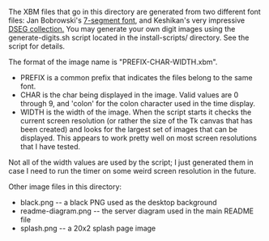 The XBM files that go in this directory are generated from two different font files: Jan Bobrowski's [7-segment font,](http://torinak.com/font/7-segment) and Keshikan's very impressive [DSEG collection.](https://www.keshikan.net/fonts-e.html) You may generate your own digit images using the generate-digits.sh script located in the install-scripts/ directory. See the script for details.

The format of the image name is "PREFIX-CHAR-WIDTH.xbm".

* PREFIX is a common prefix that indicates the files belong to the same font.
* CHAR is the char being displayed in the image. Valid values are 0 through 9, and 'colon' for the colon character used in the time display.
* WIDTH is the width of the image. When the script starts it checks the current screen resolution (or rather the size of the Tk canvas that has been created) and looks for the largest set of images that can be displayed. This appears to work pretty well on most screen resolutions that I have tested.

Not all of the width values are used by the script; I just generated them in case I need to run the timer on some weird screen resolution in the future.

Other image files in this directory:

* black.png -- a black PNG used as the desktop background
* readme-diagram.png -- the server diagram used in the main README file
* splash.png -- a 20x2 splash page image


